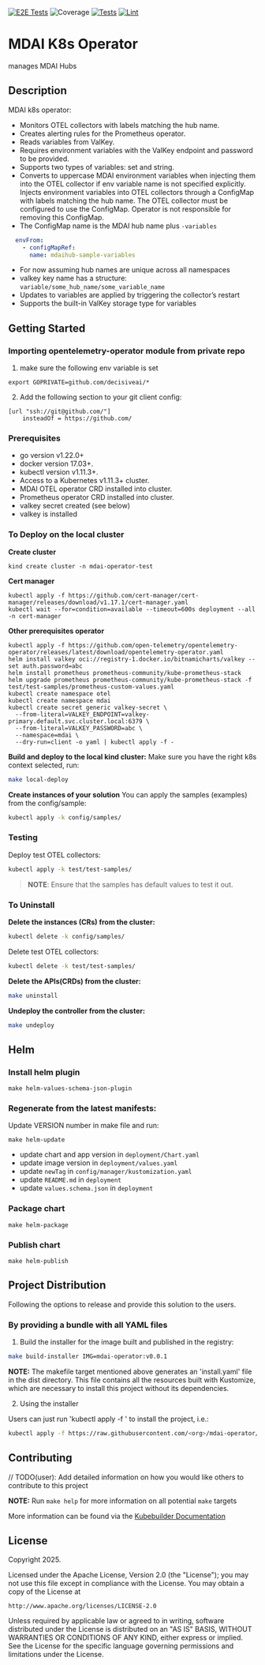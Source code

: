[![E2E Tests](https://github.com/DecisiveAI/mdai-operator/actions/workflows/test-e2e.yml/badge.svg)](https://github.com/DecisiveAI/mdai-operator/actions/workflows/test-e2e.yml)
![Coverage](https://img.shields.io/badge/Coverage-1-red)
[![Tests](https://github.com/DecisiveAI/mdai-operator/actions/workflows/test.yml/badge.svg)](https://github.com/DecisiveAI/mdai-operator/actions/workflows/test.yml)
[![Lint](https://github.com/DecisiveAI/mdai-operator/actions/workflows/lint.yml/badge.svg)](https://github.com/DecisiveAI/mdai-operator/actions/workflows/lint.yml)
# MDAI K8s Operator
manages MDAI Hubs
## Description
MDAI k8s operator: 

- Monitors OTEL collectors with labels matching the hub name.
- Creates alerting rules for the Prometheus operator.
- Reads variables from ValKey.
- Requires environment variables with the ValKey endpoint and password to be provided.
- Supports two types of variables: set and string.
- Converts to uppercase MDAI environment variables when injecting them into the OTEL collector if env variable name is not specified explicitly.
  Injects environment variables into OTEL collectors through a ConfigMap with labels matching the hub name. The OTEL collector must be configured to use the ConfigMap. Operator is not responsible for removing this ConfigMap.
- The ConfigMap name is the MDAI hub name plus `-variables`
```yaml
  envFrom:
    - configMapRef:
      name: mdaihub-sample-variables
```
- For now assuming hub names are unique across all namespaces
- valkey key name has a structure: `variable/some_hub_name/some_variable_name`
- Updates to variables are applied by triggering the collector’s restart
- Supports the built-in ValKey storage type for variables 

## Getting Started
### Importing opentelemetry-operator module from private repo
1. make sure the following env variable is set
```shell
export GOPRIVATE=github.com/decisiveai/*
```
2. Add the following section to your git client config:
```shell
[url "ssh://git@github.com/"]
	insteadOf = https://github.com/
```

### Prerequisites
- go version v1.22.0+
- docker version 17.03+.
- kubectl version v1.11.3+.
- Access to a Kubernetes v1.11.3+ cluster.
- MDAI OTEL operator CRD installed into cluster.
- Prometheus operator CRD installed into cluster.
- valkey secret created (see below)
- valkey is installed

### To Deploy on the local cluster
**Create cluster**
```shell
kind create cluster -n mdai-operator-test
```
**Cert manager**
```shell
kubectl apply -f https://github.com/cert-manager/cert-manager/releases/download/v1.17.1/cert-manager.yaml
kubectl wait --for=condition=available --timeout=600s deployment --all -n cert-manager
```
**Other prerequisites operator**   
```shell
kubectl apply -f https://github.com/open-telemetry/opentelemetry-operator/releases/latest/download/opentelemetry-operator.yaml
helm install valkey oci://registry-1.docker.io/bitnamicharts/valkey --set auth.password=abc
helm install prometheus prometheus-community/kube-prometheus-stack
helm upgrade prometheus prometheus-community/kube-prometheus-stack -f test/test-samples/prometheus-custom-values.yaml
kubectl create namespace otel
kubectl create namespace mdai
kubectl create secret generic valkey-secret \
  --from-literal=VALKEY_ENDPOINT=valkey-primary.default.svc.cluster.local:6379 \
  --from-literal=VALKEY_PASSWORD=abc \
  --namespace=mdai \
  --dry-run=client -o yaml | kubectl apply -f -
```
**Build and deploy to the local kind cluster:**
Make sure you have the right k8s context selected, run:

```sh
make local-deploy
```

**Create instances of your solution**
You can apply the samples (examples) from the config/sample:

```sh
kubectl apply -k config/samples/
```
### Testing
Deploy test OTEL collectors:
```sh
kubectl apply -k test/test-samples/
```

>**NOTE**: Ensure that the samples has default values to test it out.

### To Uninstall
**Delete the instances (CRs) from the cluster:**

```sh
kubectl delete -k config/samples/
```
Delete test OTEL collectors:
```sh
kubectl delete -k test/test-samples/
```

**Delete the APIs(CRDs) from the cluster:**

```sh
make uninstall
```

**Undeploy the controller from the cluster:**

```sh
make undeploy
```
## Helm
### Install helm plugin
```shell
make helm-values-schema-json-plugin
```
### Regenerate from the latest manifests:
Update VERSION number in make file and run:
```shell
make helm-update
```
- update chart and app version in `deployment/Chart.yaml`
- update image version in `deployment/values.yaml`
- update `newTag` in `config/manager/kustomization.yaml`
- update `README.md` in `deployment`
- update `values.schema.json` in `deployment`

### Package chart
```shell
make helm-package
```
### Publish chart
```shell
make helm-publish
```

## Project Distribution 

Following the options to release and provide this solution to the users.

### By providing a bundle with all YAML files

1. Build the installer for the image built and published in the registry:

```sh
make build-installer IMG=mdai-operator:v0.0.1
```

**NOTE:** The makefile target mentioned above generates an 'install.yaml'
file in the dist directory. This file contains all the resources built
with Kustomize, which are necessary to install this project without its
dependencies.

2. Using the installer

Users can just run 'kubectl apply -f <URL for YAML BUNDLE>' to install
the project, i.e.:

```sh
kubectl apply -f https://raw.githubusercontent.com/<org>/mdai-operator/<tag or branch>/dist/install.yaml
```

## Contributing
// TODO(user): Add detailed information on how you would like others to contribute to this project

**NOTE:** Run `make help` for more information on all potential `make` targets

More information can be found via the [Kubebuilder Documentation](https://book.kubebuilder.io/introduction.html)

## License

Copyright 2025.

Licensed under the Apache License, Version 2.0 (the "License");
you may not use this file except in compliance with the License.
You may obtain a copy of the License at

    http://www.apache.org/licenses/LICENSE-2.0

Unless required by applicable law or agreed to in writing, software
distributed under the License is distributed on an "AS IS" BASIS,
WITHOUT WARRANTIES OR CONDITIONS OF ANY KIND, either express or implied.
See the License for the specific language governing permissions and
limitations under the License.

